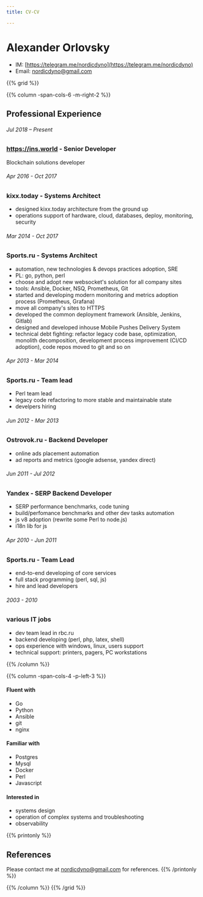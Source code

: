 ```yaml
---
title: CV-CV

---
```

# Alexander Orlovsky

<!-- may be add photo -->
* IM: [https://telegram.me/nordicdyno](https://telegram.me/nordicdyno)
* Email: <nordicdyno@gmail.com>
<!-- * previous CV (circa 2015 A.D.): https://www.slideshare.net/nordicdyno/resume-51318157 -->


{{% grid %}}

{{% column -span-cols-6 -m-right-2 %}}
## Professional Experience

###### *Jul 2018 – Present*
### https://ins.world - Senior Developer

Blockchain solutions developer

###### *Apr 2016 - Oct 2017*
### kixx.today - Systems Architect

* designed kixx.today architecture from the ground up
* operations support of hardware, cloud, databases, deploy, monitoring, security

###### *Mar 2014 - Oct 2017*
### Sports.ru - Systems Architect

* automation, new technologies & devops practices adoption, SRE
* PL: go, python, perl
* choose and adopt new websocket's solution for all company sites
* tools: Ansible, Docker, NSQ, Prometheus, Git
* started and developing modern monitoring and metrics adoption process (Prometheus, Grafana)
* move all company's sites to HTTPS
* developed the common deployment framework (Ansible, Jenkins, Gitlab)
* designed and developed inhouse Mobile Pushes Delivery System
* technical debt fighting: refactor legacy code base, optimization, monolith decomposition, development process improvement (CI/CD adoption), code repos moved to git and so on

###### *Apr 2013 - Mar 2014*
### Sports.ru - Team lead

* Perl team lead
* legacy code refactoring to more stable and maintainable state
* develpers hiring

###### *Jun 2012 - Mar 2013*
### Ostrovok.ru - Backend Developer

* online ads placement automation
* ad reports and metrics (google adsense, yandex direct)

###### *Jun 2011 - Jul 2012*
### Yandex - SERP Backend Developer

* SERP performance benchmarks, code tuning
* build/perfomance benchmarks and other dev tasks automation
* js v8 adoption (rewrite some Perl to node.js)
* i18n lib for js

###### *Apr 2010 - Jun 2011*
### Sports.ru - Team Lead

* end-to-end developing of core services
* full stack programming (perl, sql, js)
* hire and lead developers

###### *2003 - 2010*
### various IT jobs

* dev team lead in rbc.ru
* backend developing (perl, php, latex, shell)
* ops experience with windows, linux, users support
* technical support: printers, pagers, PC workstations

{{% /column %}}

{{% column -span-cols-4 -p-left-3 %}}
#### Fluent with

  * Go
  * Python
  * Ansible
  * git
  * nginx

#### Familiar with

  * Postgres
  * Mysql
  * Docker
  * Perl
  * Javascript

#### Interested in
  * systems design
  * operation of complex systems and troubleshooting
  * observability

{{% printonly %}}
##   References
Please contact me at [nordicdyno@gmail.com](mailto:nordicdyno@gmail.com) for references.
{{% /printonly %}}

{{% /column %}}
{{% /grid %}}
